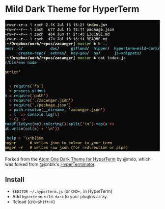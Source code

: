 # Mild Dark Theme for HyperTerm

![screenshot](screenshot.png)

Forked from the [Atom One Dark Theme for HyperTerm](https://github.com/mdo/hyperterm-atom-dark)
by @mdo, which was forked from @jxnblk's
[HyperTerminator](https://github.com/jxnblk/hyperterminator).

## Install

* `$EDITOR ~/.hyperterm.js` (or `CMD+,` in HyperTerm)
* Add `hyperterm-mild-dark` to your plugins array.
* Reload (`CMD+Shift+R`)
